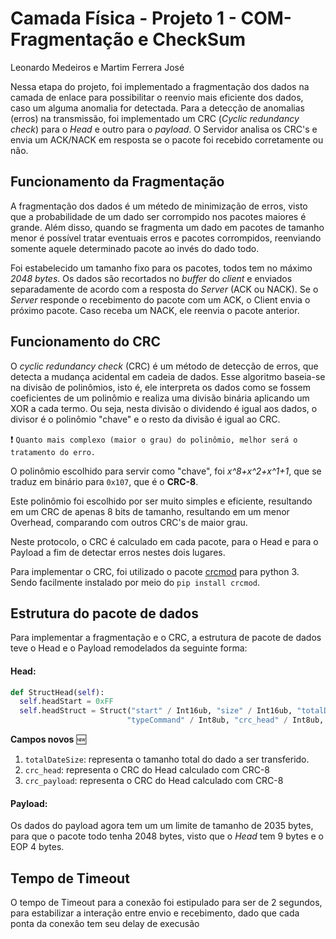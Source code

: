 # Camada Física - Projeto 1 - COM-Fragmentação e CheckSum
Leonardo Medeiros e Martim Ferrera José

Nessa etapa do projeto, foi implementado a fragmentação dos dados na camada de enlace para possibilitar o reenvio mais eficiente dos dados, caso um alguma anomalia for detectada. Para a detecção de anomalias (erros) na transmissão, foi implementado um CRC (*Cyclic redundancy check*) para o *Head* e outro para o *payload*. O Servidor analisa os CRC's e envia um ACK/NACK em resposta se o pacote foi recebido corretamente ou não.

## Funcionamento da Fragmentação
A fragmentação dos dados é um métedo de minimização de erros, visto que a probabilidade de um dado ser corrompido nos pacotes maiores é grande. Além disso, quando se fragmenta um dado em pacotes de tamanho menor é possível tratar eventuais erros e pacotes corrompidos, reenviando somente aquele determinado pacote ao invés do dado todo.

Foi estabelecido um tamanho fixo para os pacotes, todos tem no máximo *2048 bytes*. Os dados são recortados no *buffer* do *client* e enviados separadamente de acordo com a resposta do *Server* (ACK ou NACK). Se o *Server* responde o recebimento do pacote com um ACK, o Client envia o próximo pacote. Caso receba um NACK, ele reenvia o pacote anterior.

## Funcionamento do CRC
O *cyclic redundancy check* (CRC) é um método de detecção de erros, que detecta a mudança acidental em cadeia de dados. Esse algoritmo baseia-se na divisão de polinômios, isto é, ele interpreta os dados como se fossem coeficientes de um polinômio e realiza uma divisão binária aplicando um XOR a cada termo. Ou seja, nesta divisão o dividendo é igual aos dados, o divisor é o polinômio "chave" e o resto da divisão é igual ao CRC. 

:exclamation: `Quanto mais complexo (maior o grau) do polinômio, melhor será o tratamento do erro. `

O polinômio escolhido para servir como "chave", foi *x^8+x^2+x^1+1*, que se traduz em binário para `0x107`, que é o **CRC-8**.

Este polinômio foi escolhido por ser muito simples e eficiente, resultando em um CRC de apenas 8 bits de tamanho, resultando em um menor Overhead, comparando com outros CRC's de maior grau.

Neste protocolo, o CRC é calculado em cada pacote, para o Head e para o Payload a fim de detectar erros nestes dois lugares.

Para implementar o CRC, foi utilizado o pacote [crcmod](http://crcmod.sourceforge.net/index.html) para python 3. Sendo facilmente instalado por meio do `pip install crcmod`.

## Estrutura do pacote de dados
Para implementar a fragmentação e o CRC, a estrutura de pacote de dados teve o Head e o Payload remodelados da seguinte forma:

#### Head:
```python
def StructHead(self):
  self.headStart = 0xFF
  self.headStruct = Struct("start" / Int16ub, "size" / Int16ub, "totalDataSize"  / Int16ub,
                          "typeCommand" / Int8ub, "crc_head" / Int8ub, "crc_payload" / Int8ub)
```

**Campos novos** :new:
1. `totalDateSize`: representa o tamanho total do dado a ser transferido.
1. `crc_head`: representa o CRC do Head calculado com CRC-8
1. `crc_payload`: representa o CRC do Head calculado com CRC-8

#### Payload:
Os dados do payload agora tem um um limite de tamanho de 2035 bytes, para que o pacote todo tenha 2048 bytes, visto que o *Head* tem 9 bytes e o EOP 4 bytes.

## Tempo de Timeout
O tempo de Timeout para a conexão foi estipulado para ser de 2 segundos, para estabilizar a interação entre envio e recebimento, dado que cada ponta da conexâo tem seu delay de execusão 

